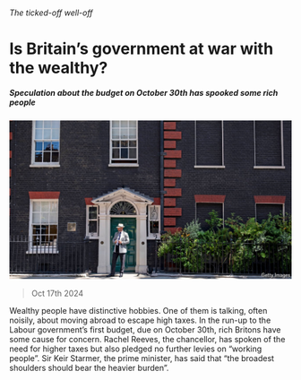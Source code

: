 ###### The ticked-off well-off

# Is Britain’s government at war with the wealthy? 

##### Speculation about the budget on October 30th has spooked some rich people 

![image](images/20241019_BRP506.jpg) 

> Oct 17th 2024 

Wealthy people have distinctive hobbies. One of them is talking, often noisily, about moving abroad to escape high taxes. In the run-up to the Labour government’s first budget, due on October 30th, rich Britons have some cause for concern. Rachel Reeves, the chancellor, has spoken of the need for higher taxes but also pledged no further levies on “working people”. Sir Keir Starmer, the prime minister, has said that “the broadest shoulders should bear the heavier burden”. 

